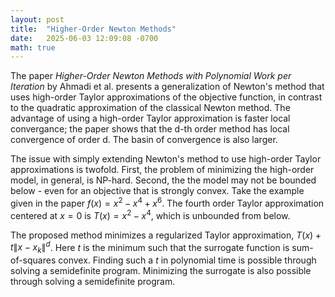 ```yaml
---
layout: post
title:  "Higher-Order Newton Methods"
date:   2025-06-03 12:09:08 -0700
math: true
---
```


The paper *Higher-Order Newton Methods with Polynomial Work per Iteration* by Ahmadi et al. presents a generalization of Newton's method that uses high-order Taylor approximations of the objective function, in contrast to the quadratic approximation of the classical Newton method. The advantage of using a high-order Taylor approximation is faster local convergance; the paper shows that the d-th order method has local convergence of order d. The basin of convergence is also larger.

The issue with simply extending Newton's method to use high-order Taylor approximations is twofold. First, the problem of minimizing the high-order model, in general, is NP-hard. Second, the the model may not be bounded below - even for an objective that is strongly convex. Take the example given in the paper $f(x) = x^2 - x^4 + x^6$. The fourth order Taylor approximation centered at $x = 0$ is $T(x) = x^2 - x^4$, which is unbounded from below.

The proposed method minimizes a regularized Taylor approximation, $T(x) + t {\lVert x - x_k \rVert}^d$. Here $t$ is the minimum such that the surrogate function is sum-of-squares convex. Finding such a $t$ in polynomial time is possible through solving a semidefinite program. Minimizing the surrogate is also possible through solving a semidefinite program.